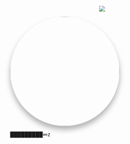 
<p align="center">
  <a href="https://rafat.world/" target="_blank">
    <img src="https://readme-typing-svg.herokuapp.com?font=Fira+Code&size=22&pause=500&color=00FF99&center=true&vCenter=true&width=800&lines=→+Launch+YA+RAFAT+Interface+Now!;↪︎+Symbolic+Command+Engine+Online...">
  </a>
</p
<p align="center">
  <img src="https://github.com/a0zai.png" width="300" style="border-radius: 50%; box-shadow: 0px 10px 15px rgba(0, 0, 0, 0.3);">
</p>
           █████████∞z
